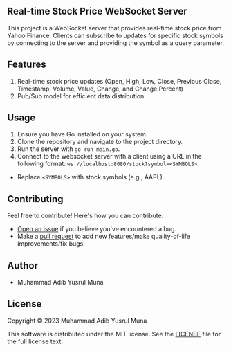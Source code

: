 ## Real-time Stock Price WebSocket Server

This project is a WebSocket server that provides real-time stock price from Yahoo Finance. Clients can subscribe to updates for specific stock symbols by connecting to the server and providing the symbol as a query parameter.

## Features

1. Real-time stock price updates (Open, High, Low, Close, Previous Close, Timestamp, Volume, Value, Change, and Change Percent)
2. Pub/Sub model for efficient data distribution

## Usage

1. Ensure you have Go installed on your system.
2. Clone the repository and navigate to the project directory.
3. Run the server with `go run main.go`.
4. Connect to the websocket server with a client using a URL in the following format: `ws://localhost:8080/stock?symbol=<SYMBOLS>`.

- Replace `<SYMBOLS>` with stock symbols (e.g., AAPL).

## Contributing

Feel free to contribute! Here's how you can contribute:

- [Open an issue](https://github.com/adibmuhamad/market-stream/issues) if you believe you've encountered a bug.
- Make a [pull request](https://github.com/adibmuhamad/market-stream/pull) to add new features/make quality-of-life improvements/fix bugs.

## Author

- Muhammad Adib Yusrul Muna

## License
Copyright © 2023 Muhammad Adib Yusrul Muna

This software is distributed under the MIT license. See the [LICENSE](https://github.com/adibmuhamad/market-stream/blob/main/LICENSE) file for the full license text.
